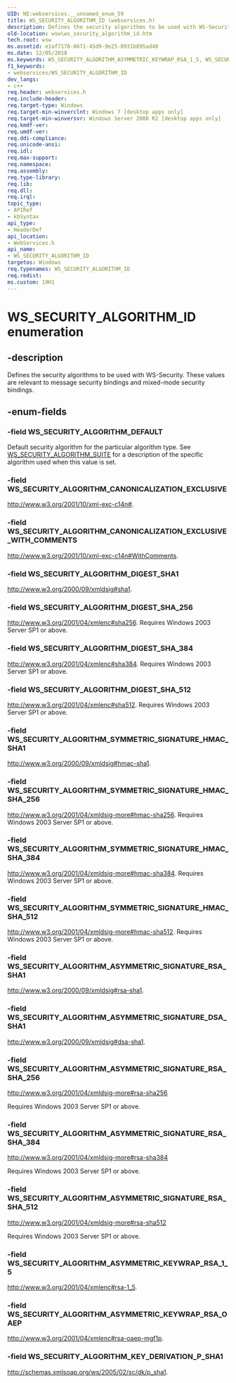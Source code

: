 ```yaml
---
UID: NE:webservices.__unnamed_enum_59
title: WS_SECURITY_ALGORITHM_ID (webservices.h)
description: Defines the security algorithms to be used with WS-Security. These values are relevant to message security bindings and mixed-mode security bindings.
old-location: wsw\ws_security_algorithm_id.htm
tech.root: wsw
ms.assetid: e1af7178-0671-45d9-9e25-0931b895ad40
ms.date: 12/05/2018
ms.keywords: WS_SECURITY_ALGORITHM_ASYMMETRIC_KEYWRAP_RSA_1_5, WS_SECURITY_ALGORITHM_ASYMMETRIC_KEYWRAP_RSA_OAEP, WS_SECURITY_ALGORITHM_ASYMMETRIC_SIGNATURE_DSA_SHA1, WS_SECURITY_ALGORITHM_ASYMMETRIC_SIGNATURE_RSA_SHA1, WS_SECURITY_ALGORITHM_ASYMMETRIC_SIGNATURE_RSA_SHA_256, WS_SECURITY_ALGORITHM_ASYMMETRIC_SIGNATURE_RSA_SHA_384, WS_SECURITY_ALGORITHM_ASYMMETRIC_SIGNATURE_RSA_SHA_512, WS_SECURITY_ALGORITHM_CANONICALIZATION_EXCLUSIVE, WS_SECURITY_ALGORITHM_CANONICALIZATION_EXCLUSIVE_WITH_COMMENTS, WS_SECURITY_ALGORITHM_DEFAULT, WS_SECURITY_ALGORITHM_DIGEST_SHA1, WS_SECURITY_ALGORITHM_DIGEST_SHA_256, WS_SECURITY_ALGORITHM_DIGEST_SHA_384, WS_SECURITY_ALGORITHM_DIGEST_SHA_512, WS_SECURITY_ALGORITHM_ID, WS_SECURITY_ALGORITHM_ID enumeration [Web Services for Windows], WS_SECURITY_ALGORITHM_KEY_DERIVATION_P_SHA1, WS_SECURITY_ALGORITHM_SYMMETRIC_SIGNATURE_HMAC_SHA1, WS_SECURITY_ALGORITHM_SYMMETRIC_SIGNATURE_HMAC_SHA_256, WS_SECURITY_ALGORITHM_SYMMETRIC_SIGNATURE_HMAC_SHA_384, WS_SECURITY_ALGORITHM_SYMMETRIC_SIGNATURE_HMAC_SHA_512, webservices/WS_SECURITY_ALGORITHM_ASYMMETRIC_KEYWRAP_RSA_1_5, webservices/WS_SECURITY_ALGORITHM_ASYMMETRIC_KEYWRAP_RSA_OAEP, webservices/WS_SECURITY_ALGORITHM_ASYMMETRIC_SIGNATURE_DSA_SHA1, webservices/WS_SECURITY_ALGORITHM_ASYMMETRIC_SIGNATURE_RSA_SHA1, webservices/WS_SECURITY_ALGORITHM_ASYMMETRIC_SIGNATURE_RSA_SHA_256, webservices/WS_SECURITY_ALGORITHM_ASYMMETRIC_SIGNATURE_RSA_SHA_384, webservices/WS_SECURITY_ALGORITHM_ASYMMETRIC_SIGNATURE_RSA_SHA_512, webservices/WS_SECURITY_ALGORITHM_CANONICALIZATION_EXCLUSIVE, webservices/WS_SECURITY_ALGORITHM_CANONICALIZATION_EXCLUSIVE_WITH_COMMENTS, webservices/WS_SECURITY_ALGORITHM_DEFAULT, webservices/WS_SECURITY_ALGORITHM_DIGEST_SHA1, webservices/WS_SECURITY_ALGORITHM_DIGEST_SHA_256, webservices/WS_SECURITY_ALGORITHM_DIGEST_SHA_384, webservices/WS_SECURITY_ALGORITHM_DIGEST_SHA_512, webservices/WS_SECURITY_ALGORITHM_ID, webservices/WS_SECURITY_ALGORITHM_KEY_DERIVATION_P_SHA1, webservices/WS_SECURITY_ALGORITHM_SYMMETRIC_SIGNATURE_HMAC_SHA1, webservices/WS_SECURITY_ALGORITHM_SYMMETRIC_SIGNATURE_HMAC_SHA_256, webservices/WS_SECURITY_ALGORITHM_SYMMETRIC_SIGNATURE_HMAC_SHA_384, webservices/WS_SECURITY_ALGORITHM_SYMMETRIC_SIGNATURE_HMAC_SHA_512, wsw.ws_security_algorithm_id
f1_keywords:
- webservices/WS_SECURITY_ALGORITHM_ID
dev_langs:
- c++
req.header: webservices.h
req.include-header: 
req.target-type: Windows
req.target-min-winverclnt: Windows 7 [desktop apps only]
req.target-min-winversvr: Windows Server 2008 R2 [desktop apps only]
req.kmdf-ver: 
req.umdf-ver: 
req.ddi-compliance: 
req.unicode-ansi: 
req.idl: 
req.max-support: 
req.namespace: 
req.assembly: 
req.type-library: 
req.lib: 
req.dll: 
req.irql: 
topic_type:
- APIRef
- kbSyntax
api_type:
- HeaderDef
api_location:
- WebServices.h
api_name:
- WS_SECURITY_ALGORITHM_ID
targetos: Windows
req.typenames: WS_SECURITY_ALGORITHM_ID
req.redist: 
ms.custom: 19H1
---
```


# WS_SECURITY_ALGORITHM_ID enumeration


## -description


Defines the security algorithms to be used with WS-Security. 
                These values are relevant to message security bindings 
                and mixed-mode security bindings.
            


## -enum-fields




### -field WS_SECURITY_ALGORITHM_DEFAULT

Default security algorithm for the particular algorithm type. See 
                    <a href="https://docs.microsoft.com/windows/win32/api/webservices/ns-webservices-ws_security_algorithm_suite">WS_SECURITY_ALGORITHM_SUITE</a> for a description of the 
                    specific algorithm used when this value is set.
                


### -field WS_SECURITY_ALGORITHM_CANONICALIZATION_EXCLUSIVE

http://www.w3.org/2001/10/xml-exc-c14n#. 
                


### -field WS_SECURITY_ALGORITHM_CANONICALIZATION_EXCLUSIVE_WITH_COMMENTS

http://www.w3.org/2001/10/xml-exc-c14n#WithComments. 
                


### -field WS_SECURITY_ALGORITHM_DIGEST_SHA1

http://www.w3.org/2000/09/xmldsig#sha1. 
                


### -field WS_SECURITY_ALGORITHM_DIGEST_SHA_256

http://www.w3.org/2001/04/xmlenc#sha256. 
Requires Windows 2003 Server SP1 or above.
                


### -field WS_SECURITY_ALGORITHM_DIGEST_SHA_384

http://www.w3.org/2001/04/xmlenc#sha384. 
Requires Windows 2003 Server SP1 or above.
                


### -field WS_SECURITY_ALGORITHM_DIGEST_SHA_512

http://www.w3.org/2001/04/xmlenc#sha512. 
Requires Windows 2003 Server SP1 or above.
                


### -field WS_SECURITY_ALGORITHM_SYMMETRIC_SIGNATURE_HMAC_SHA1

http://www.w3.org/2000/09/xmldsig#hmac-sha1.
                


### -field WS_SECURITY_ALGORITHM_SYMMETRIC_SIGNATURE_HMAC_SHA_256

http://www.w3.org/2001/04/xmldsig-more#hmac-sha256. 
Requires Windows 2003 Server SP1 or above.
                


### -field WS_SECURITY_ALGORITHM_SYMMETRIC_SIGNATURE_HMAC_SHA_384

http://www.w3.org/2001/04/xmldsig-more#hmac-sha384. 
Requires Windows 2003 Server SP1 or above.
                


### -field WS_SECURITY_ALGORITHM_SYMMETRIC_SIGNATURE_HMAC_SHA_512

http://www.w3.org/2001/04/xmldsig-more#hmac-sha512. 
Requires Windows 2003 Server SP1 or above.
                


### -field WS_SECURITY_ALGORITHM_ASYMMETRIC_SIGNATURE_RSA_SHA1

http://www.w3.org/2000/09/xmldsig#rsa-sha1.
                


### -field WS_SECURITY_ALGORITHM_ASYMMETRIC_SIGNATURE_DSA_SHA1

http://www.w3.org/2000/09/xmldsig#dsa-sha1.
                


### -field WS_SECURITY_ALGORITHM_ASYMMETRIC_SIGNATURE_RSA_SHA_256

http://www.w3.org/2001/04/xmldsig-more#rsa-sha256
                

Requires Windows 2003 Server SP1 or above.
                


### -field WS_SECURITY_ALGORITHM_ASYMMETRIC_SIGNATURE_RSA_SHA_384

http://www.w3.org/2001/04/xmldsig-more#rsa-sha384
                

Requires Windows 2003 Server SP1 or above.
                


### -field WS_SECURITY_ALGORITHM_ASYMMETRIC_SIGNATURE_RSA_SHA_512

http://www.w3.org/2001/04/xmldsig-more#rsa-sha512
                

Requires Windows 2003 Server SP1 or above.
                


### -field WS_SECURITY_ALGORITHM_ASYMMETRIC_KEYWRAP_RSA_1_5

http://www.w3.org/2001/04/xmlenc#rsa-1_5.
                


### -field WS_SECURITY_ALGORITHM_ASYMMETRIC_KEYWRAP_RSA_OAEP

http://www.w3.org/2001/04/xmlenc#rsa-oaep-mgf1p.
                


### -field WS_SECURITY_ALGORITHM_KEY_DERIVATION_P_SHA1

http://schemas.xmlsoap.org/ws/2005/02/sc/dk/p_sha1.
                

